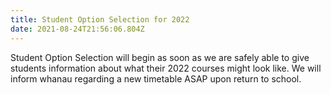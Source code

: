 ```yaml
---
title: Student Option Selection for 2022
date: 2021-08-24T21:56:06.804Z
---
```

Student Option Selection will begin as soon as we are safely able to give students information about what their 2022 courses might look like. We will inform whanau regarding a new timetable ASAP upon return to school.